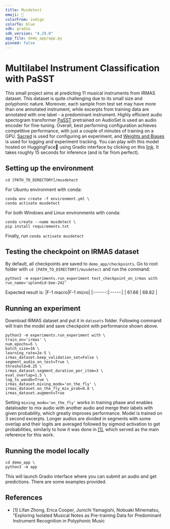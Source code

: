 ```yaml
---
title: Musdetect
emoji: 🎸
colorFrom: indigo
colorTo: blue
sdk: gradio
sdk_version: "4.29.0"
app_file: demo_app/app.py
pinned: false
---
```



# Multilabel Instrument Classification with PaSST

This small project aims at predicting 11 musical instruments from IRMAS dataset. This dataset is quite challenging due to its small size and polyphonic nature. Moreover, each sample from test set may have more than one annotated instrument, while excerpts from training data are annotated with one label - a predominant instrument. Highly efficient audio spectogram transformer [PaSST](https://github.com/kkoutini/PaSST) pretrained on AudioSet is used an audio encoder for fine-tuning. Overall, best performing configuration achieves competitive performance, with just a couple of minutes of training on a GPU. 
[Sacred](https://github.com/IDSIA/sacred) is used for configuring an experiment, and [Weights and Biases](https://wandb.ai/site/experiment-tracking/) is used for logging and experiment tracking.
You can play with this model hosted on HuggingFace🤗 using Gradio interface by clicking on this [link](https://huggingface.co/spaces/timoniko42/musdetect). It takes roughly 15 seconds for inference (and is far from perfect).

## Setting up the environment

```
cd [PATH_TO_DIRECTORY]/musdetect
```
For Ubuntu environment with conda:
```
conda env create -f environment.yml \
conda activate musdetect
```
For both Windows and Linux environments with conda:
```
conda create --name musdetect \
pip install requirements.txt
```

Finally, run ```conda activate musdetect```

## Testing the checkpoint on IRMAS dataset

By default, all checkpoints are saved to ```demo_app/checkpoints```. Go to root folder with ```cd [PATH_TO_DIRECTORY]/musdetect``` and run the command:

```
python3 -m experiments.run_experiment test_checkpoint_on_irmas with run_name='splendid-bee-242'
```

Expected result is:
|F-1 macro|F-1 micro| 
|:------:|:-----:|
| 61.66  | 68.82 |


## Running an experiment

Download IRMAS dataset and put it in ```datasets``` folder. 
Following command will  train the model and save checkpoint with performance shown above.

```
python3 -m experiments.run_experiment with \
train_on='irmas' \
num_epochs=5 \
batch_size=16 \
learning_rate=2e-5 \
irmas_dataset.keep_validation_set=False \
segment_audio_on_test=True \
threshold=0.25 \
irmas_dataset.segment_duration_per_item=3 \
eval_overlap=1.5 \
log_to_wandb=True \
irmas_dataset.mixing_mode='on_the_fly' \
irmas_dataset.on_the_fly_mix_prob=0.8 \
irmas_dataset.augment=True
```

Setting ```mixing_mode='on_the_fly'``` works in training phase and enables dataloader to mix audio with another audio and merge their labels with given probability, which greatly improves performance. Model is trained on 3 second excerpts. Longer audios are divided in segments with some overlap and their logits are averaged followed by sigmoid activation to get probabilities, similarly to how it was done in [[1]](#1), which served as the main reference for this work.


## Running the model locally

```
cd demo_app \
python3 -m app
```

This will launch Gradio interface where you can submit an audio and get predictions. There are some examples provided.


## References

- [1] Lifan Zhong, Erica Cooper, Junichi Yamagishi, Nobuaki Minematsu, “Exploring Isolated Musical Notes as Pre-training Data for Predominant Instrument Recognition in Polyphonic Music


